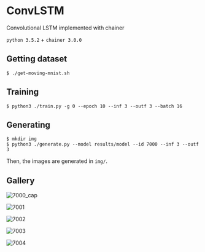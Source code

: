 # ConvLSTM

Convolutional LSTM implemented with chainer

`python 3.5.2` + `chainer 3.0.0`

## Getting dataset

```
$ ./get-moving-mnist.sh
```

## Training

```
$ python3 ./train.py -g 0 --epoch 10 --inf 3 --outf 3 --batch 16
```

## Generating

```
$ mkdir img
$ python3 ./generate.py --model results/model --id 7000 --inf 3 --outf 3
```

Then, the images are generated in `img/`.

## Gallery

![7000_cap](https://github.com/joisino/ConvLSTM/blob/master/imgs/7000_cap.png)

![7001](https://github.com/joisino/ConvLSTM/blob/master/imgs/7001.png)

![7002](https://github.com/joisino/ConvLSTM/blob/master/imgs/7002.png)

![7003](https://github.com/joisino/ConvLSTM/blob/master/imgs/7003.png)

![7004](https://github.com/joisino/ConvLSTM/blob/master/imgs/7004.png)

